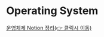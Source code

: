 # Operating System  
[운영체제 Notion 정리(👉 클릭시 이동)](https://www.notion.so/18e34e5c73cd46899fb055022d542152)

